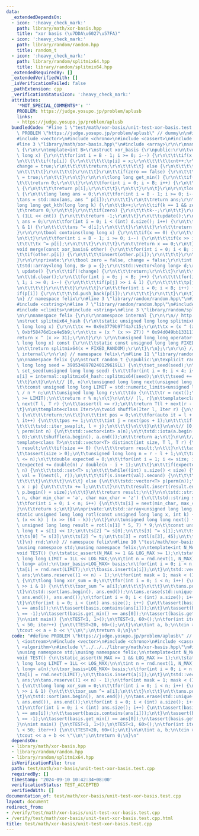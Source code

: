 ```yaml
---
data:
  _extendedDependsOn:
  - icon: ':heavy_check_mark:'
    path: library/math/xor-basis.hpp
    title: "xor basis (\u7DDA\u6027\u57FA)"
  - icon: ':heavy_check_mark:'
    path: library/random/random.hpp
    title: random_t
  - icon: ':heavy_check_mark:'
    path: library/random/splitmix64.hpp
    title: library/random/splitmix64.hpp
  _extendedRequiredBy: []
  _extendedVerifiedWith: []
  _isVerificationFailed: false
  _pathExtension: cpp
  _verificationStatusIcon: ':heavy_check_mark:'
  attributes:
    '*NOT_SPECIAL_COMMENTS*': ''
    PROBLEM: https://judge.yosupo.jp/problem/aplusb
    links:
    - https://judge.yosupo.jp/problem/aplusb
  bundledCode: "#line 1 \"test/math/xor-basis/unit-test-xor-basis.test.cpp\"\n#define\
    \ PROBLEM \"https://judge.yosupo.jp/problem/aplusb\" // dummy\n\n#include <iostream>\n\
    #include <vector>\n#include <chrono>\n#include <cassert>\n#include <algorithm>\n\
    #line 3 \"library/math/xor-basis.hpp\"\n#include <array>\r\n\r\nnamespace felix\
    \ {\r\n\r\ntemplate<int B>\r\nstruct xor_basis {\r\npublic:\r\n\tvoid insert(long\
    \ long x) {\r\n\t\tfor(int i = B - 1; i >= 0; i--) {\r\n\t\t\tif(x >> i & 1) {\r\
    \n\t\t\t\tif(!p[i]) {\r\n\t\t\t\t\tp[i] = x;\r\n\t\t\t\t\tcnt++;\r\n\t\t\t\t\t\
    change = true;\r\n\t\t\t\t\treturn;\r\n\t\t\t\t} else {\r\n\t\t\t\t\tx ^= p[i];\r\
    \n\t\t\t\t}\r\n\t\t\t}\r\n\t\t}\r\n\t\tif(zero == false) {\r\n\t\t\tzero = change\
    \ = true;\r\n\t\t}\r\n\t}\r\n\r\n\tlong long get_min() {\r\n\t\tif(zero) {\r\n\
    \t\t\treturn 0;\r\n\t\t}\r\n\t\tfor(int i = 0; i < B; i++) {\r\n\t\t\tif(p[i])\
    \ {\r\n\t\t\t\treturn p[i];\r\n\t\t\t}\r\n\t\t}\r\n\t}\r\n\r\n\tlong long get_max()\
    \ {\r\n\t\tlong long ans = 0;\r\n\t\tfor(int i = B - 1; i >= 0; i--) {\r\n\t\t\
    \tans = std::max(ans, ans ^ p[i]);\r\n\t\t}\r\n\t\treturn ans;\r\n\t}\r\n\r\n\t\
    long long get_kth(long long k) {\r\n\t\tk++;\r\n\t\tif(k == 1 && zero) {\r\n\t\
    \t\treturn 0;\r\n\t\t}\r\n\t\tif(zero) {\r\n\t\t\tk--;\r\n\t\t}\r\n\t\tif(k >=\
    \ (1LL << cnt)) {\r\n\t\t\treturn -1;\r\n\t\t}\r\n\t\tupdate();\r\n\t\tlong long\
    \ ans = 0;\r\n\t\tfor(int i = 0; i < (int) d.size(); i++) {\r\n\t\t\tif(k >> i\
    \ & 1) {\r\n\t\t\t\tans ^= d[i];\r\n\t\t\t}\r\n\t\t}\r\n\t\treturn ans;\r\n\t\
    }\r\n\r\n\tbool contains(long long x) {\r\n\t\tif(x == 0) {\r\n\t\t\treturn zero;\r\
    \n\t\t}\r\n\t\tfor(int i = B - 1; i >= 0; i--) {\r\n\t\t\tif(x >> i & 1) {\r\n\
    \t\t\t\tx ^= p[i];\r\n\t\t\t}\r\n\t\t}\r\n\t\treturn x == 0;\r\n\t}\r\n\r\n\t\
    void merge(const xor_basis& other) {\r\n\t\tfor(int i = 0; i < B; i++) {\r\n\t\
    \t\tif(other.p[i]) {\r\n\t\t\t\tinsert(other.p[i]);\r\n\t\t\t}\r\n\t\t}\r\n\t\
    }\r\n\r\nprivate:\r\n\tbool zero = false, change = false;\r\n\tint cnt = 0;\r\n\
    \tstd::array<long long, B> p = {};\r\n\tstd::vector<long long> d;\r\n\r\n\tvoid\
    \ update() {\r\n\t\tif(!change) {\r\n\t\t\treturn;\r\n\t\t}\r\n\t\tchange = false;\r\
    \n\t\td.clear();\r\n\t\tfor(int j = 0; j < B; j++) {\r\n\t\t\tfor(int i = j -\
    \ 1; i >= 0; i--) {\r\n\t\t\t\tif(p[j] >> i & 1) {\r\n\t\t\t\t\tp[j] ^= p[i];\r\
    \n\t\t\t\t}\r\n\t\t\t}\r\n\t\t}\r\n\t\tfor(int i = 0; i < B; i++) {\r\n\t\t\t\
    if(p[i]) {\r\n\t\t\t\td.push_back(p[i]);\r\n\t\t\t}\r\n\t\t}\r\n\t}\r\n};\r\n\r\
    \n} // namespace felix\r\n#line 3 \"library/random/random.hpp\"\n#include <set>\n\
    #include <cstring>\n#line 7 \"library/random/random.hpp\"\n#include <numeric>\n\
    #include <climits>\n#include <string>\n#line 3 \"library/random/splitmix64.hpp\"\
    \n\r\nnamespace felix {\r\n\r\nnamespace internal {\r\n\r\n// http://xoshiro.di.unimi.it/splitmix64.c\r\
    \nstruct splitmix64_hash {\r\n\tstatic unsigned long long splitmix64(unsigned\
    \ long long x) {\r\n\t\tx += 0x9e3779b97f4a7c15;\r\n\t\tx = (x ^ (x >> 30)) *\
    \ 0xbf58476d1ce4e5b9;\r\n\t\tx = (x ^ (x >> 27)) * 0x94d049bb133111eb;\r\n\t\t\
    return x ^ (x >> 31);\r\n\t}\r\n \r\n\tunsigned long long operator()(unsigned\
    \ long long x) const {\r\n\t\tstatic const unsigned long long FIXED_RANDOM = std::chrono::steady_clock::now().time_since_epoch().count();\r\
    \n\t\treturn splitmix64(x + FIXED_RANDOM);\r\n\t}\r\n};\r\n\r\n} // namespace\
    \ internal\r\n\r\n} // namespace felix\r\n#line 11 \"library/random/random.hpp\"\
    \n\nnamespace felix {\n\nstruct random_t {\npublic:\n\texplicit random_t(unsigned\
    \ long long seed = 3905348978240129619LL) {\n\t\tset_seed(seed);\n\t}\n\n\tvoid\
    \ set_seed(unsigned long long seed) {\n\t\tfor(int i = 0; i < 4; i++) {\n\t\t\t\
    s[i] = internal::splitmix64_hash::splitmix64(seed);\n\t\t\tseed += 0x9e3779b97f4a7c15;\n\
    \t\t}\n\t}\n\n\t// [0, n)\n\tunsigned long long next(unsigned long long n) {\n\
    \t\tconst unsigned long long LIMIT = std::numeric_limits<unsigned long long>::max()\
    \ / n * n;\n\t\tunsigned long long r;\n\t\tdo {\n\t\t\tr = next();\n\t\t} while(r\
    \ >= LIMIT);\n\t\treturn r % n;\n\t}\n\n\t// [l, r]\n\ttemplate<class T>\n\tT\
    \ next(T l, T r) {\n\t\tassert(l <= r);\n\t\treturn T(l + next(r - l + 1ULL));\n\
    \t}\n\n\ttemplate<class Iter>\n\tvoid shuffle(Iter l, Iter r) {\n\t\tif(l == r)\
    \ {\n\t\t\treturn;\n\t\t}\n\t\tint pos = 0;\n\t\tfor(auto it = l + 1; it != r;\
    \ it++) {\n\t\t\tpos += 1;\n\t\t\tint j = next(pos + 1);\n\t\t\tif(j != pos) {\n\
    \t\t\t\tstd::iter_swap(it, l + j);\n\t\t\t}\n\t\t}\n\t}\n\n\t// [0, n)\n\tstd::vector<int>\
    \ perm(int n) {\n\t\tstd::vector<int> a(n);\n\t\tstd::iota(a.begin(), a.end(),\
    \ 0);\n\t\tshuffle(a.begin(), a.end());\n\t\treturn a;\n\t}\n\n\t// [l, r]\n\t\
    template<class T>\n\tstd::vector<T> distinct(int size, T l, T r) {\n\t\tstd::vector<T>\
    \ result;\n\t\tif(size == 0) {\n\t\t\treturn result;\n\t\t}\n\t\tassert(l <= r);\n\
    \t\tassert(size > 0);\n\t\tunsigned long long n = r - l + 1;\n\t\tassert(size\
    \ <= n);\n\t\tdouble expected = 0;\n\t\tfor(int i = 1; i <= size; i++) {\n\t\t\
    \texpected += double(n) / double(n - i + 1);\n\t\t}\n\t\tif(expected < (double)\
    \ n) {\n\t\t\tstd::set<T> s;\n\t\t\twhile((int) s.size() < size) {\n\t\t\t\tT\
    \ val = T(next(l, r));\n\t\t\t\tif(s.insert(val).second) {\n\t\t\t\t\tresult.push_back(val);\n\
    \t\t\t\t}\n\t\t\t}\n\t\t} else {\n\t\t\tstd::vector<T> p(perm(n));\n\t\t\tfor(auto&\
    \ x : p) {\n\t\t\t\tx += l;\n\t\t\t}\n\t\t\tresult.insert(result.end(), p.begin(),\
    \ p.begin() + size);\n\t\t}\n\t\treturn result;\n\t}\n\n\tstd::string string(int\
    \ n, char min_char = 'a', char max_char = 'z') {\n\t\tstd::string s(n, '_');\n\
    \t\tfor(int i = 0; i < n; i++) {\n\t\t\ts[i] = next(min_char, max_char);\n\t\t\
    }\n\t\treturn s;\n\t}\n\nprivate:\n\tstd::array<unsigned long long, 4> s;\n\n\t\
    static unsigned long long rotl(const unsigned long long x, int k) {\n\t\treturn\
    \ (x << k) | (x >> (64 - k));\n\t}\n\n\tunsigned long long next() {\n\t\tconst\
    \ unsigned long long result = rotl(s[1] * 5, 7) * 9;\n\t\tconst unsigned long\
    \ long t = s[1] << 17;\n\t\ts[2] ^= s[0];\n\t\ts[3] ^= s[1];\n\t\ts[1] ^= s[2];\n\
    \t\ts[0] ^= s[3];\n\t\ts[2] ^= t;\n\t\ts[3] = rotl(s[3], 45);\n\t\treturn result;\n\
    \t}\n} rnd;\n\n} // namespace felix\n#line 10 \"test/math/xor-basis/unit-test-xor-basis.test.cpp\"\
    \nusing namespace std;\nusing namespace felix;\n\ntemplate<int N_MAX, int LOG_MAX>\n\
    void TEST() {\n\tstatic_assert(N_MAX >= 1 && LOG_MAX >= 1);\n\tstatic constexpr\
    \ long long LIMIT = 1LL << LOG_MAX;\n\n\tint n = rnd.next(1, N_MAX);\n\tstd::vector<long\
    \ long> a(n);\n\txor_basis<LOG_MAX> basis;\n\tfor(int i = 0; i < n; i++) {\n\t\
    \ta[i] = rnd.next(LIMIT);\n\t\tbasis.insert(a[i]);\n\t}\n\tstd::vector<long long>\
    \ ans;\n\tans.reserve((1 << n) - 1);\n\tfor(int mask = 1; mask < (1 << n); mask++)\
    \ {\n\t\tlong long xor_sum = 0;\n\t\tfor(int i = 0; i < n; i++) {\n\t\t\tif(mask\
    \ >> i & 1) {\n\t\t\t\txor_sum ^= a[i];\n\t\t\t}\n\t\t}\n\t\tans.push_back(xor_sum);\n\
    \t}\n\tstd::sort(ans.begin(), ans.end());\n\tans.erase(std::unique(ans.begin(),\
    \ ans.end()), ans.end());\n\tfor(int i = 0; i < (int) a.size(); i++) {\n\t\tassert(basis.contains(a[i]));\n\
    \t}\n\tfor(int i = 0; i < (int) ans.size(); i++) {\n\t\tassert(basis.get_kth(i)\
    \ == ans[i]);\n\t\tassert(basis.contains(ans[i]));\n\t}\n\tassert(basis.get_kth(ans.size())\
    \ == -1);\n\tassert(basis.get_min() == ans[0]);\n\tassert(basis.get_max() == ans.back());\n\
    }\n\nint main() {\n\tTEST<1, 1>();\n\tTEST<1, 60>();\n\tfor(int iter = 0; iter\
    \ < 50; iter++) {\n\t\tTEST<20, 60>();\n\t}\n\n\tint a, b;\n\tcin >> a >> b;\n\
    \tcout << a + b << \"\\n\";\n\treturn 0;\n}\n"
  code: "#define PROBLEM \"https://judge.yosupo.jp/problem/aplusb\" // dummy\n\n#include\
    \ <iostream>\n#include <vector>\n#include <chrono>\n#include <cassert>\n#include\
    \ <algorithm>\n#include \"../../../library/math/xor-basis.hpp\"\n#include \"../../../library/random/random.hpp\"\
    \nusing namespace std;\nusing namespace felix;\n\ntemplate<int N_MAX, int LOG_MAX>\n\
    void TEST() {\n\tstatic_assert(N_MAX >= 1 && LOG_MAX >= 1);\n\tstatic constexpr\
    \ long long LIMIT = 1LL << LOG_MAX;\n\n\tint n = rnd.next(1, N_MAX);\n\tstd::vector<long\
    \ long> a(n);\n\txor_basis<LOG_MAX> basis;\n\tfor(int i = 0; i < n; i++) {\n\t\
    \ta[i] = rnd.next(LIMIT);\n\t\tbasis.insert(a[i]);\n\t}\n\tstd::vector<long long>\
    \ ans;\n\tans.reserve((1 << n) - 1);\n\tfor(int mask = 1; mask < (1 << n); mask++)\
    \ {\n\t\tlong long xor_sum = 0;\n\t\tfor(int i = 0; i < n; i++) {\n\t\t\tif(mask\
    \ >> i & 1) {\n\t\t\t\txor_sum ^= a[i];\n\t\t\t}\n\t\t}\n\t\tans.push_back(xor_sum);\n\
    \t}\n\tstd::sort(ans.begin(), ans.end());\n\tans.erase(std::unique(ans.begin(),\
    \ ans.end()), ans.end());\n\tfor(int i = 0; i < (int) a.size(); i++) {\n\t\tassert(basis.contains(a[i]));\n\
    \t}\n\tfor(int i = 0; i < (int) ans.size(); i++) {\n\t\tassert(basis.get_kth(i)\
    \ == ans[i]);\n\t\tassert(basis.contains(ans[i]));\n\t}\n\tassert(basis.get_kth(ans.size())\
    \ == -1);\n\tassert(basis.get_min() == ans[0]);\n\tassert(basis.get_max() == ans.back());\n\
    }\n\nint main() {\n\tTEST<1, 1>();\n\tTEST<1, 60>();\n\tfor(int iter = 0; iter\
    \ < 50; iter++) {\n\t\tTEST<20, 60>();\n\t}\n\n\tint a, b;\n\tcin >> a >> b;\n\
    \tcout << a + b << \"\\n\";\n\treturn 0;\n}\n"
  dependsOn:
  - library/math/xor-basis.hpp
  - library/random/random.hpp
  - library/random/splitmix64.hpp
  isVerificationFile: true
  path: test/math/xor-basis/unit-test-xor-basis.test.cpp
  requiredBy: []
  timestamp: '2024-09-10 10:42:34+08:00'
  verificationStatus: TEST_ACCEPTED
  verifiedWith: []
documentation_of: test/math/xor-basis/unit-test-xor-basis.test.cpp
layout: document
redirect_from:
- /verify/test/math/xor-basis/unit-test-xor-basis.test.cpp
- /verify/test/math/xor-basis/unit-test-xor-basis.test.cpp.html
title: test/math/xor-basis/unit-test-xor-basis.test.cpp
---
```

